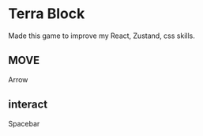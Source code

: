 # Terra Block
 
Made this game to improve my React, Zustand, css skills.

## MOVE
Arrow

## interact 
Spacebar
 
 
